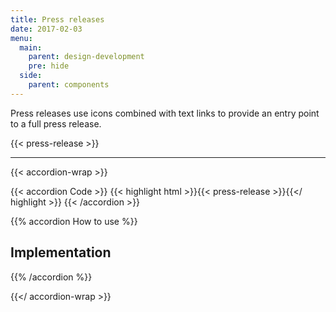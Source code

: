 ```yaml
---
title: Press releases
date: 2017-02-03
menu:
  main:
    parent: design-development
    pre: hide
  side:
    parent: components
---
```


Press releases use icons combined with text links to provide an entry point to a full press release.

{{< press-release >}}

---

{{< accordion-wrap >}}

{{< accordion Code >}}
  {{< highlight html >}}{{< press-release >}}{{</ highlight >}}
{{< /accordion >}}

{{% accordion How to use %}}
## Implementation


{{% /accordion %}}

{{</ accordion-wrap >}}

